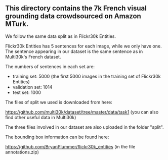 ## This directory contains the 7k French visual grounding data crowdsourced on Amazon MTurk.

We follow the same data split as in Flickr30k Entities.

Flickr30k Entities has 5 sentences for each image, while we only have one. The sentence appearing in our dataset is the same sentence as in Multi30k's French dataset. 

The numbers of sentences in each set are:
  * training set: 5000 (the first 5000 images in the training set of Flickr30k Entities)
  * validation set: 1014 
  * test set: 1000

The files of split we used is downloaded from here:

https://github.com/multi30k/dataset/tree/master/data/task1  (you can also find other useful data in Multi30k)

The three files involved in our dataset are also uploaded in the folder "split". 

The bounding box information can be found here:

https://github.com/BryanPlummer/flickr30k_entities  (in the file annotations.zip)

